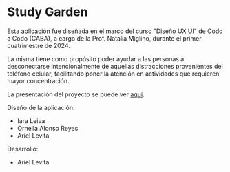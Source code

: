 # Study Garden

Esta aplicación fue diseñada en el marco del curso "Diseño UX UI" de Codo a Codo (CABA), a cargo de la Prof. Natalia Miglino, durante el primer cuatrimestre de 2024.

La misma tiene como propósito poder ayudar a las personas a desconectarse intencionalmente de aquellas distracciones provenientes del teléfono celular, facilitando poner la atención en actividades que requieren mayor concentración.

La presentación del proyecto se puede ver [aquí](https://drive.google.com/file/d/1FfXihRycX9Pdt-8yUN14Tzd4Bb_VguJC/view?usp=drive_link).


Diseño de la aplicación:
- Iara Leiva
- Ornella Alonso Reyes
- Ariel Levita

Desarrollo:
- Ariel Levita
